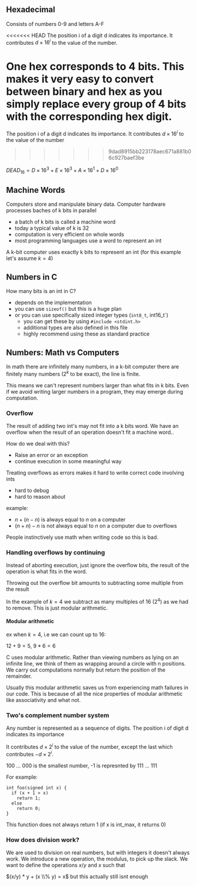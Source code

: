 ## Hexadecimal

Consists of numbers 0-9 and letters A-F

<<<<<<< HEAD
The position i of a digit d indicates its importance. It contributes $d\times 16^i$ to the value of the number.

One hex corresponds to 4 bits. This makes it very easy to convert between binary and hex as you simply replace every group of 4 bits with the corresponding hex digit.
=======
The position i of a digit d indicates its importance. It contributes $d\times 16^i$ to the value of the number



>>>>>>> 9dad8915bb223178aec671a881b06c927baef3be

$DEAD_{16} = D\times 16^3 + E\times 16^3 + A\times 16^1 + D\times 16^0$ 

## Machine Words

Computers store and manipulate binary data. Computer hardware processes baches of k bits in parallel
- a batch of k bits is called a machine word
- today a typical value of k is 32
- computation is very efficient on whole words
- most programming languages use a word to represent an int

A k-bit computer uses exactly k bits to represent an int (for this example let's assume $k=4$)


## Numbers in C

How many bits is an int in C?
- depends on the implementation
- you can use `sizeof()` but this is a huge plan
- or you can use specifically sized integer types (`int8_t`, int16_t`)
  - you can get these by using `#include <stdint.h>`
  - additional types are also defined in this file
  - highly recommend using these as standard practice

## Numbers: Math vs Computers

In math there are infinitely many numbers, in a k-bit computer there are finitely many numbers ($2^k$ to be exact), the line is finite.

This means we can't represent numbers larger than what fits in k bits. Even if we avoid writing larger numbers in a program, they may emerge during computation.

### Overflow

The result of adding two int's may not fit into a k bits word. We have an overflow when the result of an operation doesn't fit a machine word..

How do we deal with this?
- Raise an error or an exception
- continue execution in some meaningful way

Treating overflows as errors makes it hard to write correct code involving ints
- hard to debug
- hard to reason about

example:
- $n + (n-n)$ is always equal to $n$ on a computer
- $(n + n) - n$ is not always equal to $n$ on a computer due to overflows

People instinctively use math when writing code so this is bad.

### Handling overflows by continuing

Instead of aborting execution, just ignore the overflow bits, the result of the operation is what fits in the word.

Throwing out the overflow bit amounts to subtracting some multiple from the result

In the example of $k = 4$ we subtract as many multiples of 16 $(2^4)$ as we had to remove. This is just modular arithmetic.

#### Modular arithmetic

ex when $k=4$, i.e we can count up to 16:

$12 + 9 = 5$, $9 * 6 = 6$

C uses modular arithmetic. Rather than viewing numbers as lying on an infinite line, we think of them as wrapping around a circle with n positions. We carry out computations normally but return the position of the remainder. 

Usually this modular arithmetic saves us from experiencing math failures in our code. This is because of all the nice properties of modular arithmetic like associativity and what not. 

### Two's complement number system

Any number is represented as a sequence of digits. The position i of digit d indicates its importance

It contributes $d\times 2^i$ to the value of the number, except the last which contributes $-d\times 2^i$.

100 ... 000 is the smallest number, -1 is represnted by 111 ... 111

For example:

```
int foo(signed int x) {
  if (x + 1 > x) 
    return 1;
  else
    return 0;
}
```

This function does not always return 1 (if x is int_max, it returns 0) 


### How does division work?

We are used to division on real numbers, but with integers it doesn't always work. We introduce a new operation, the modulus, to pick up the slack. We want to define the operations $x/y$ and $x % y$ such that 

$(x/y) * y + (x \\% y) = x$ but this actually still isnt enough















